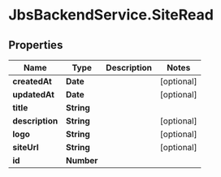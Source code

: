 # JbsBackendService.SiteRead

## Properties
Name | Type | Description | Notes
------------ | ------------- | ------------- | -------------
**createdAt** | **Date** |  | [optional] 
**updatedAt** | **Date** |  | [optional] 
**title** | **String** |  | 
**description** | **String** |  | [optional] 
**logo** | **String** |  | [optional] 
**siteUrl** | **String** |  | [optional] 
**id** | **Number** |  | 
